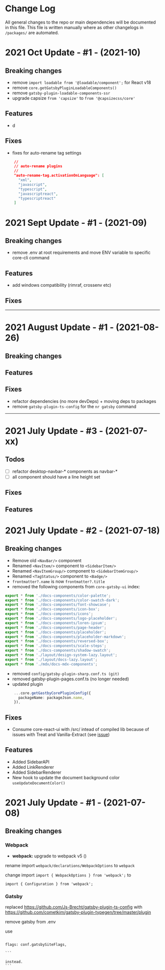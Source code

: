 # Change Log

All general changes to the repo or main dependencies will be documented in this
file. This file is written manually where as other changelogs in `/packages/`
are automated.

# 2021 Oct Update - #1 - (2021-10)

## Breaking changes

- remove `import loadable from '@loadable/component';` for React v18
- remove `core.getGatsbyPluginLoadableComponents()`
- remove `gatsby-plugin-loadable-components-ssr`
- upgrade capsize `from 'capsize'` to `from '@capsizecss/core'`

## Features

- d

## Fixes

- fixes for auto-rename tag settings

```json
    //
    // auto-rename plugins
    //
    "auto-rename-tag.activationOnLanguage": [
      "xml",
      "javascript",
      "typescript",
      "javascriptreact",
      "typescriptreact"
    ]
```

# 2021 Sept Update - #1 - (2021-09)

## Breaking changes

- remove .env at root requirements and move ENV variable to specific core-cli
  command

## Features

- add windows compatibility (rimraf, crossenv etc)

## Fixes

---

# 2021 August Update - #1 - (2021-08-26)

## Breaking changes

## Features

## Fixes

- refactor dependencies (no more devDeps) + moving deps to packages
- remove `gatsby-plugin-ts-config` for the `nr gatsby` command

---

# 2021 July Update - #3 - (2021-07-xx)

## Todos

- [ ] refactor desktop-navbar-\* components as navbar-\*
- [ ] all component should have a line height set

## Fixes

## Features

# 2021 July Update - #2 - (2021-07-18)

## Breaking changes

- Remove old `<NavBar/>` component
- Renamed `<NavItem/>` component to `<SidebarItem/>`
- Renamed `<NavItemGroup/>` component to `<SidebarItemGroup/>`
- Renamed `<TagStatus/>` component to `<Badge/>`
- `frontmatter?.name` is now `frontmatter?.title`
- removed the following components from `core-gatsby-ui` index:

```ts
export * from './docs-components/color-palette';
export * from './docs-components/color-swatch-dark';
export * from './docs-components/font-showcase';
export * from './docs-components/icon-box';
export * from './docs-components/icons';
export * from './docs-components/logo-placeholder';
export * from './docs-components/loren-ipsum';
export * from './docs-components/page-header';
export * from './docs-components/placeholder';
export * from './docs-components/placeholder-markdown';
export * from './docs-components/reversed-box';
export * from './docs-components/scale-steps';
export * from './docs-components/shadow-swatch';
export * from './layout/design-system-lazy.layout';
export * from './layout/docs-lazy.layout';
export * from './mdx/docs-mdx-components';
```

- removed `config/gatsby-plugin-sharp.conf.ts (git)`
- removed gatsby-plugin-pages.conf.ts (no longer needed)
- updated plugin

```ts
    ...core.getGastbyCorePluginConfig({
      packageName: packageJson.name,
    }),
```

## Fixes

- Consume core-react-ui with /src/ intead of compiled lib because of issues with
  Treat and Vanilla-Extract (see
  [issue](https://github.com/seek-oss/vanilla-extract/issues/231))

## Features

- Added SidebarAPI
- Added LinkRenderer
- Added SidebarRenderer
- New hook to update the document background color `useUpdateDocumentColor()`

# 2021 July Update - #1 - (2021-07-08)

## Breaking changes

### Webpack

- **webpack:** upgrade to webpack v5 ()

rename import `webpack/declarations/WebpackOptions` to `webpack`

change import `import { WebpackOptions } from 'webpack';` to

`import { Configuration } from 'webpack';`

### Gatsby

replaced https://github.com/Js-Brecht/gatsby-plugin-ts-config with
https://github.com/cometkim/gatsby-plugin-typegen/tree/master/plugin

remove gatsby from .env

use

````

flags: conf.gatsbySiteFlags,

```

instead.
```
````
